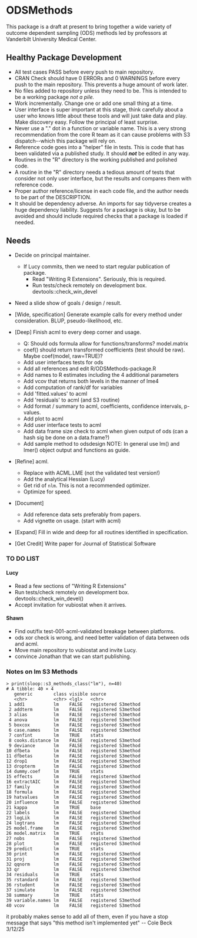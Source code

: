 # ODSMethods

This package is a draft at present to bring together a wide variety of outcome dependent sampling (ODS) methods led by professors at Vanderbilt University Medical Center. 

## Healthy Package Development

* All test cases PASS before every push to main repository.
* CRAN Check should have 0 ERRORs and 0 WARNINGS before every push to the main repository. This prevents a huge amount of work later.
* No files added to repository unless they need to be. This is intended to be a working package _not a pile._
* Work incrementally. Change one or add one small thing at a time. 
* User interface is super important at this stage, think carefully about a user who knows little about these tools and will just take data and play. Make discovery easy. Follow the principal of least surprise.
* Never use a "." dot in a function or variable name. This is a very strong recommendation from the core R team as it can cause problems with S3 dispatch--which this package will rely on.
* Reference code goes into a "helper" file in tests. This is code that has been validated via a published study. It should _**not**_ be edited in any way.
* Routines in the "R" directory is the working published and polished code.
* A routine in the "R" directory needs a tedious amount of tests that consider not only user interface, but the results and compares them with reference code.
* Proper author reference/license in each code file, and the author needs to be part of the DESCRIPTION.
* It should be dependency adverse. An imports for say tidyverse creates a huge dependency liability. Suggests for a package is okay, but to be avoided and should include required checks that a package is loaded if needed.

## Needs

* Decide on principal maintainer.
  * If Lucy commits, then we need to start regular publication of package.
    * Read "Writing R Extensions". Seriously, this is required.
    * Run tests/check remotely on development box. devtools::check_win_devel
    
* Need a slide show of goals / design / result.
* [Wide, specification] Generate example calls for every method under consideration. BLUP, pseudo-likelihood, etc. 
* [Deep] Finish acml to every deep corner and usage.
  * Q: Should ods formula allow for functions/transforms? model.matrix
  * coef() should return transformed coefficients (test should be raw). Maybe coef(model, raw=TRUE)?
  * Add user interfaces tests for ods
  * Add all references and edit R/ODSMethods-package.R
  * Add names to R estimates including the 4 additional parameters
  * Add vcov that returns both levels in the manner of lme4
  * Add computation of rank/df for variables
  * Add 'fitted.values' to acml
  * Add 'residuals' to acml (and S3 routine)
  * Add format / summary to acml, coefficients, confidence intervals, p-values.
  * Add plot to acml
  * Add user interface tests to acml
  * Add data frame size check to acml when given output of ods (can a hash sig be done on a data.frame?)
  * Add sample method to odsdesign
  NOTE: In general use lm() and lmer() object output and functions as guide.  
* [Refine] acml. 
  * Replace with ACML.LME (not the validated test version!)
  * Add the analytical Hessian (Lucy)
  * Get rid of `nlm`. This is not a recommended optimizer.
  * Optimize for speed.
* [Document]
  * Add reference data sets preferably from papers.
  * Add vignette on usage. (start with acml)
* [Expand] Fill in wide and deep for all routines identified in specification.
* [Get Credit] Write paper for Journal of Statistical Software


### TO DO LIST

#### Lucy

* Read a few sections of "Writing R Extensions"
* Run tests/check remotely on development box. devtools::check_win_devel()
* Accept invitation for vubiostat when it arrives.

#### Shawn

* Find out/fix test-001-acml-validated breakage between platforms.
* ods xor check is wrong, and need better validation of data between ods and acml.
* Move main repository to vubiostat and invite Lucy.
* convince Jonathan that we can start publishing.

### Notes on lm S3 Methods

```
> print(sloop::s3_methods_class("lm"), n=40)
# A tibble: 40 × 4
   generic        class visible source             
   <chr>          <chr> <lgl>   <chr>              
 1 add1           lm    FALSE   registered S3method
 2 addterm        lm    FALSE   registered S3method
 3 alias          lm    FALSE   registered S3method
 4 anova          lm    FALSE   registered S3method
 5 boxcox         lm    FALSE   registered S3method
 6 case.names     lm    FALSE   registered S3method
 7 confint        lm    TRUE    stats              
 8 cooks.distance lm    FALSE   registered S3method
 9 deviance       lm    FALSE   registered S3method
10 dfbeta         lm    FALSE   registered S3method
11 dfbetas        lm    FALSE   registered S3method
12 drop1          lm    FALSE   registered S3method
13 dropterm       lm    FALSE   registered S3method
14 dummy.coef     lm    TRUE    stats              
15 effects        lm    FALSE   registered S3method
16 extractAIC     lm    FALSE   registered S3method
17 family         lm    FALSE   registered S3method
18 formula        lm    FALSE   registered S3method
19 hatvalues      lm    FALSE   registered S3method
20 influence      lm    FALSE   registered S3method
21 kappa          lm    TRUE    base               
22 labels         lm    FALSE   registered S3method
23 logLik         lm    FALSE   registered S3method
24 logtrans       lm    FALSE   registered S3method
25 model.frame    lm    FALSE   registered S3method
26 model.matrix   lm    TRUE    stats              
27 nobs           lm    FALSE   registered S3method
28 plot           lm    FALSE   registered S3method
29 predict        lm    TRUE    stats              
30 print          lm    FALSE   registered S3method
31 proj           lm    FALSE   registered S3method
32 qqnorm         lm    FALSE   registered S3method
33 qr             lm    FALSE   registered S3method
34 residuals      lm    TRUE    stats              
35 rstandard      lm    FALSE   registered S3method
36 rstudent       lm    FALSE   registered S3method
37 simulate       lm    FALSE   registered S3method
38 summary        lm    TRUE    stats              
39 variable.names lm    FALSE   registered S3method
40 vcov           lm    FALSE   registered S3method
```

it probably makes sense to add all of them, even if you have a stop message that says "this method isn't implemented yet" -- Cole Beck 3/12/25

